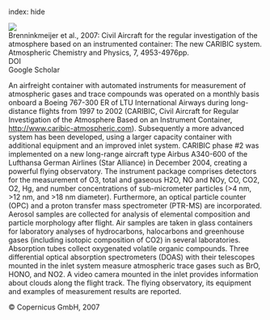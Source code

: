 index: hide

<div class="Citation">
    <div class="Citation-thumb CitationThumb-linked"  data-href="https://doi.org/10.5194/acp-7-4953-2007">
      <img src="https://static.claimspace.cloud/climate-study-static/refs/thumbs/6/Brenninkmeijer_et_al_2007-thumb.png" />
    </div>

  <div class="Citation-body">
    <div class="Citation-text">Brenninkmeijer et al., 2007: Civil Aircraft for the regular investigation of the atmosphere based on an instrumented container: The new CARIBIC system. <span class="Article-journal">Atmospheric Chemistry and Physics, </span><span class="Article-volume">7, </span>4953-4976pp.</div>
    <div class="Citation-links">
      <div class="CitationLink" data-href="https://doi.org/10.5194/acp-7-4953-2007">
        <div class="CitationLink-icon CitationLink-Doi"></div>
        <div class="CitationLink-text">DOI</div>
      </div>
      <div class="CitationLink" data-href="https://scholar.google.com/scholar?q=10.5194/acp-7-4953-2007">
        <div class="CitationLink-icon CitationLink-Scholar"></div>
        <div class="CitationLink-text">Google Scholar</div>
      </div>
    </div>
  </div>
</div>

An airfreight container with automated instruments for measurement of atmospheric gases and trace compounds was operated on a monthly basis onboard a Boeing 767-300 ER of LTU International Airways during long-distance flights from 1997 to 2002 (CARIBIC, Civil Aircraft for Regular Investigation of the Atmosphere Based on an Instrument Container, http://www.caribic-atmospheric.com). Subsequently a more advanced system has been developed, using a larger capacity container with additional equipment and an improved inlet system. CARIBIC phase #2 was implemented on a new long-range aircraft type Airbus A340-600 of the Lufthansa German Airlines (Star Alliance) in December 2004, creating a powerful flying observatory. The instrument package comprises detectors for the measurement of O3, total and gaseous H2O, NO and NOy, CO, CO2, O2, Hg, and number concentrations of sub-micrometer particles (>4 nm, >12 nm, and >18 nm diameter). Furthermore, an optical particle counter (OPC) and a proton transfer mass spectrometer (PTR-MS) are incorporated. Aerosol samples are collected for analysis of elemental composition and particle morphology after flight. Air samples are taken in glass containers for laboratory analyses of hydrocarbons, halocarbons and greenhouse gases (including isotopic composition of CO2) in several laboratories. Absorption tubes collect oxygenated volatile organic compounds. Three differential optical absorption spectrometers (DOAS) with their telescopes mounted in the inlet system measure atmospheric trace gases such as BrO, HONO, and NO2. A video camera mounted in the inlet provides information about clouds along the flight track. The flying observatory, its equipment and examples of measurement results are reported.

<div class="Citation-copy">
&copy; Copernicus GmbH, 2007
</div>